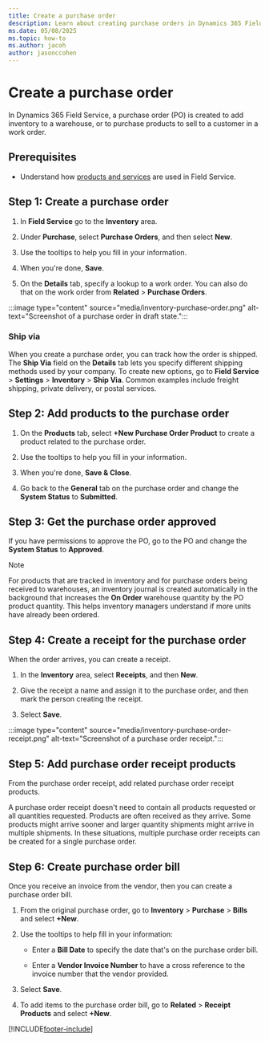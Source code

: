 ```yaml
---
title: Create a purchase order
description: Learn about creating purchase orders in Dynamics 365 Field Service.
ms.date: 05/08/2025
ms.topic: how-to
ms.author: jacoh
author: jasonccohen
---
```


# Create a purchase order

In Dynamics 365 Field Service, a purchase order (PO) is created to add inventory to a warehouse, or to purchase products to sell to a customer in a work order.

## Prerequisites

- Understand how [products and services](../field-service/create-product-or-service.md) are used in Field Service.

## Step 1: Create a purchase order
  
1. In **Field Service** go to the **Inventory** area.  

1. Under **Purchase**, select **Purchase Orders**, and then select **New**.  
  
1. Use the tooltips to help you fill in your information.  
  
1. When you're done, **Save**.  
  
1. On the **Details** tab, specify a lookup to a work order. You can also do that on the work order from **Related** > **Purchase Orders**.

:::image type="content" source="media/inventory-purchase-order.png" alt-text="Screenshot of a purchase order in draft state.":::

### Ship via

When you create a purchase order, you can track how the order is shipped. The **Ship Via** field on the **Details** tab lets you specify different shipping methods used by your company. To create new options, go to **Field Service** > **Settings** > **Inventory** > **Ship Via**. Common examples include freight shipping, private delivery, or postal services.

## Step 2: Add products to the purchase order
  
1. On the **Products** tab, select **+New Purchase Order Product** to create a product related to the purchase order.  
  
1. Use the tooltips to help you fill in your information.  
  
1. When you're done, **Save & Close**.  

1. Go back to the **General** tab on the purchase order and change the **System Status** to **Submitted**.

## Step 3: Get the purchase order approved
  
If you have permissions to approve the PO, go to the PO and change the **System Status** to **Approved**.  

> [!NOTE]
> For products that are tracked in inventory and for purchase orders being received to warehouses, an inventory journal is created automatically in the background that increases the **On Order** warehouse quantity by the PO product quantity. This helps inventory managers understand if more units have already been ordered.

## Step 4: Create a receipt for the purchase order  

When the order arrives, you can create a receipt.  
  
1. In the **Inventory** area, select **Receipts**, and then **New**.  
  
1. Give the receipt a name and assign it to the purchase order, and then mark the person creating the receipt.  
  
1. Select **Save**.  

:::image type="content" source="media/inventory-purchase-order-receipt.png" alt-text="Screenshot of a purchase order receipt.":::

## Step 5: Add purchase order receipt products  
  
From the purchase order receipt, add related purchase order receipt products.

A purchase order receipt doesn't need to contain all products requested or all quantities requested. Products are often received as they arrive. Some products might arrive sooner and larger quantity shipments might arrive in multiple shipments. In these situations, multiple purchase order receipts can be created for a single purchase order.

## Step 6: Create purchase order bill

 Once you receive an invoice from the vendor, then you can create a purchase order bill.  
  
1. From the original purchase order, go to **Inventory** > **Purchase** > **Bills** and select **+New**.

1. Use the tooltips to help fill in your information:  
  
   - Enter a **Bill Date** to specify the date that's on the purchase order bill.  
  
   - Enter a **Vendor Invoice Number** to have a cross reference to the invoice number that the vendor provided.  
  
1. Select **Save**.  
  
1. To add items to the purchase order bill, go to **Related** > **Receipt Products** and select **+New**.

[!INCLUDE[footer-include](../includes/footer-banner.md)]
